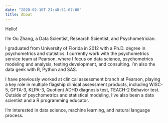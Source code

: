 ```yaml
---
date: "2020-02-10T 21:48:51-07:00"
title: About
---
```


Hello!

I’m Ou Zhang, a Data Scientist, Research Scientist, and Psychometrician. 

I graduated from University of Florida in 2012 with a Ph.D. degree in psychometrics and statistics. I currently work with the psychometrics service team at Pearson, where I focus on data science, psychometrics modeling and analysis, testing development, and consulting. I’m also the data geek with R, Python and SAS. 

I have previously worked at clinical assessment branch at Pearson, playing a key role in multiple flagship clinical assessment products, including WISC-5, GFTA-3, KLPA-3, Quotient ADHD diagnosis test, TEACH-2 Behavior test. Outside of psychometrics and statistical modeling, I’ve also been a data scientist and a R programming educator.

I’m interested in data science, machine learning, and natural language process.

